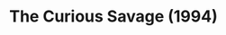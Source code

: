 ---
layout: shows
title: The Curious Savage (1994)
poster:
category:
details:
  Theatre: Players by the Sea
cast:
  Hannibal: Michael Lipp
crew:
external_links:
---